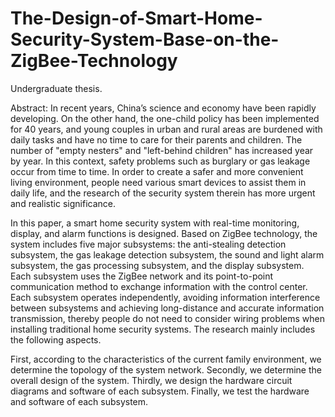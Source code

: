 # The-Design-of-Smart-Home-Security-System-Base-on-the-ZigBee-Technology
Undergraduate thesis.

Abstract: In recent years, China’s science and economy have been rapidly developing. On the other hand, the one-child policy has been implemented for 40 years, and young couples in urban and rural areas are burdened with daily tasks and have no time to care for their parents and children. The number of "empty nesters" and "left-behind children" has increased year by year. In this context, safety problems such as burglary or gas leakage occur from time to time. In order to create a safer and more convenient living environment, people need various smart devices to assist them in daily life, and the research of the security system therein has more urgent and realistic significance.

In this paper, a smart home security system with real-time monitoring, display, and alarm functions is designed. Based on ZigBee technology, the system includes five major subsystems: the anti-stealing detection subsystem, the gas leakage detection subsystem, the sound and light alarm subsystem, the gas processing subsystem, and the display subsystem. Each subsystem uses the ZigBee network and its point-to-point communication method to exchange information with the control center. Each subsystem operates independently, avoiding information interference between subsystems and achieving long-distance and accurate information transmission, thereby people do not need to consider wiring problems when installing traditional home security systems. The research mainly includes the following aspects.

First, according to the characteristics of the current family environment, we determine the topology of the system network. Secondly, we determine the overall design of the system. Thirdly, we design the hardware circuit diagrams and software of each subsystem. Finally, we test the hardware and software of each subsystem.
